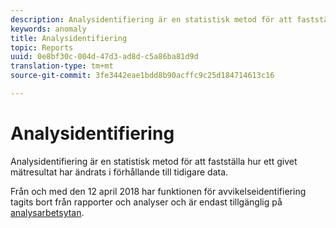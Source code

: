 ```yaml
---
description: Analysidentifiering är en statistisk metod för att fastställa hur ett givet mätresultat har ändrats i förhållande till tidigare data.
keywords: anomaly
title: Analysidentifiering
topic: Reports
uuid: 0e8bf30c-004d-47d3-ad8d-c5a86ba81d9d
translation-type: tm+mt
source-git-commit: 3fe3442eae1bdd8b90acffc9c25d184714613c16

---
```



# Analysidentifiering

Analysidentifiering är en statistisk metod för att fastställa hur ett givet mätresultat har ändrats i förhållande till tidigare data.

Från och med den 12 april 2018 har funktionen för avvikelseidentifiering tagits bort från rapporter och analyser och är endast tillgänglig på [analysarbetsytan](https://docs.adobe.com/content/help/en/analytics/analyze/analysis-workspace/virtual-analyst/overview.html).

